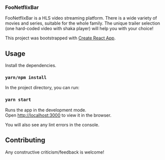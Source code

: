 ### FooNetflixBar

FooNetflixBar is a HLS video streaming platform. There is a wide variety of movies and series, suitable for the whole family. The unique trailer selection (one hard-coded video with shaka player) will help you with your choice!

This project was bootstrapped with [Create React App](https://github.com/facebook/create-react-app).

## Usage

Install the dependencies.

### `yarn/npm install`

In the project directory, you can run:

### `yarn start`

Runs the app in the development mode.<br />
Open [http://localhost:3000](http://localhost:3000) to view it in the browser.

You will also see any lint errors in the console.

## Contributing

Any constructive criticism/feedback is welcome!
